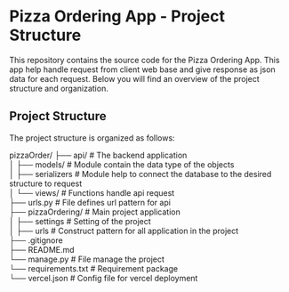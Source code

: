 # Pizza Ordering App - Project Structure

This repository contains the source code for the Pizza Ordering App.
This app help handle request from client web base and give response as json data for each request.
Below you will find an overview of the project structure and organization.

## Project Structure

The project structure is organized as follows:

pizzaOrder/
├── api/ # The backend application  <br>
│ ├── models/ # Module contain the data type of the objects  <br>
│ ├── serializers # Module help to connect the database to the desired structure to request  <br>
│ └── views/ # Functions handle api request  <br>
├── urls.py # File defines url pattern for api  <br>
├── pizzaOrdering/ # Main project application  <br>
│ ├── settings # Setting of the project  <br>
│ ├── urls # Construct pattern for all application in the project  <br>
├── .gitignore  <br>
├── README.md <br>
└── manage.py # File manage the project <br>
└── requirements.txt # Requirement package <br>
└── vercel.json # Config file for vercel deployment  <br>
